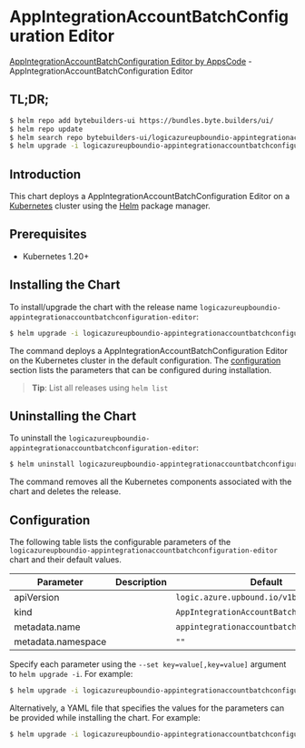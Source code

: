 # AppIntegrationAccountBatchConfiguration Editor

[AppIntegrationAccountBatchConfiguration Editor by AppsCode](https://byte.builders) - AppIntegrationAccountBatchConfiguration Editor

## TL;DR;

```bash
$ helm repo add bytebuilders-ui https://bundles.byte.builders/ui/
$ helm repo update
$ helm search repo bytebuilders-ui/logicazureupboundio-appintegrationaccountbatchconfiguration-editor --version=v0.4.18
$ helm upgrade -i logicazureupboundio-appintegrationaccountbatchconfiguration-editor bytebuilders-ui/logicazureupboundio-appintegrationaccountbatchconfiguration-editor -n default --create-namespace --version=v0.4.18
```

## Introduction

This chart deploys a AppIntegrationAccountBatchConfiguration Editor on a [Kubernetes](http://kubernetes.io) cluster using the [Helm](https://helm.sh) package manager.

## Prerequisites

- Kubernetes 1.20+

## Installing the Chart

To install/upgrade the chart with the release name `logicazureupboundio-appintegrationaccountbatchconfiguration-editor`:

```bash
$ helm upgrade -i logicazureupboundio-appintegrationaccountbatchconfiguration-editor bytebuilders-ui/logicazureupboundio-appintegrationaccountbatchconfiguration-editor -n default --create-namespace --version=v0.4.18
```

The command deploys a AppIntegrationAccountBatchConfiguration Editor on the Kubernetes cluster in the default configuration. The [configuration](#configuration) section lists the parameters that can be configured during installation.

> **Tip**: List all releases using `helm list`

## Uninstalling the Chart

To uninstall the `logicazureupboundio-appintegrationaccountbatchconfiguration-editor`:

```bash
$ helm uninstall logicazureupboundio-appintegrationaccountbatchconfiguration-editor -n default
```

The command removes all the Kubernetes components associated with the chart and deletes the release.

## Configuration

The following table lists the configurable parameters of the `logicazureupboundio-appintegrationaccountbatchconfiguration-editor` chart and their default values.

|     Parameter      | Description |                       Default                        |
|--------------------|-------------|------------------------------------------------------|
| apiVersion         |             | <code>logic.azure.upbound.io/v1beta1</code>          |
| kind               |             | <code>AppIntegrationAccountBatchConfiguration</code> |
| metadata.name      |             | <code>appintegrationaccountbatchconfiguration</code> |
| metadata.namespace |             | <code>""</code>                                      |


Specify each parameter using the `--set key=value[,key=value]` argument to `helm upgrade -i`. For example:

```bash
$ helm upgrade -i logicazureupboundio-appintegrationaccountbatchconfiguration-editor bytebuilders-ui/logicazureupboundio-appintegrationaccountbatchconfiguration-editor -n default --create-namespace --version=v0.4.18 --set apiVersion=logic.azure.upbound.io/v1beta1
```

Alternatively, a YAML file that specifies the values for the parameters can be provided while
installing the chart. For example:

```bash
$ helm upgrade -i logicazureupboundio-appintegrationaccountbatchconfiguration-editor bytebuilders-ui/logicazureupboundio-appintegrationaccountbatchconfiguration-editor -n default --create-namespace --version=v0.4.18 --values values.yaml
```
